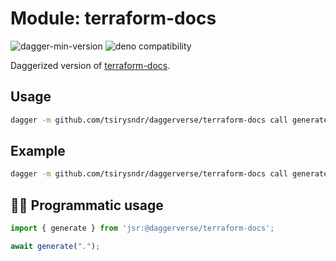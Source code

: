 # Module: terraform-docs

![dagger-min-version](https://img.shields.io/badge/dagger-v0.10.0-blue?color=3D66FF)
![deno compatibility](https://shield.deno.dev/deno/^1.41)

Daggerized version of [terraform-docs](https://terraform-docs.io/).

## Usage

```sh
dagger -m github.com/tsirysndr/daggerverse/terraform-docs call generate --src <source>
```

## Example

```sh
dagger -m github.com/tsirysndr/daggerverse/terraform-docs call generate --src .
```

## 🧑‍💻 Programmatic usage

```typescript
import { generate } from 'jsr:@daggerverse/terraform-docs';

await generate(".");
```
